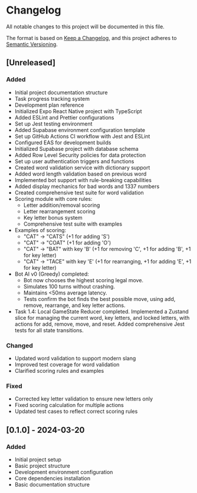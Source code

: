 # Changelog

All notable changes to this project will be documented in this file.

The format is based on [Keep a Changelog](https://keepachangelog.com/en/1.0.0/),
and this project adheres to [Semantic Versioning](https://semver.org/spec/v2.0.0.html).

## [Unreleased]

### Added
- Initial project documentation structure
- Task progress tracking system
- Development plan reference
- Initialized Expo React Native project with TypeScript
- Added ESLint and Prettier configurations
- Set up Jest testing environment
- Added Supabase environment configuration template
- Set up GitHub Actions CI workflow with Jest and ESLint
- Configured EAS for development builds
- Initialized Supabase project with database schema
- Added Row Level Security policies for data protection
- Set up user authentication triggers and functions
- Created word validation service with dictionary support
- Added word length validation based on previous word
- Implemented bot support with rule-breaking capabilities
- Added display mechanics for bad words and 1337 numbers
- Created comprehensive test suite for word validation
- Scoring module with core rules:
  - Letter addition/removal scoring
  - Letter rearrangement scoring
  - Key letter bonus system
  - Comprehensive test suite with examples
- Examples of scoring:
  - "CAT" → "CATS" (+1 for adding 'S')
  - "CAT" → "COAT" (+1 for adding 'O')
  - "CAT" → "BAT" with key 'B' (+1 for removing 'C', +1 for adding 'B', +1 for key letter)
  - "CAT" → "TACE" with key 'E' (+1 for rearranging, +1 for adding 'E', +1 for key letter)
- Bot AI v0 (Greedy) completed:
  - Bot now chooses the highest scoring legal move.
  - Simulates 100 turns without crashing.
  - Maintains <50ms average latency.
  - Tests confirm the bot finds the best possible move, using add, remove, rearrange, and key letter actions.
- Task 1.4: Local GameState Reducer completed. Implemented a Zustand slice for managing the current word, key letters, and locked letters, with actions for add, remove, move, and reset. Added comprehensive Jest tests for all state transitions.

### Changed
- Updated word validation to support modern slang
- Improved test coverage for word validation
- Clarified scoring rules and examples

### Fixed
- Corrected key letter validation to ensure new letters only
- Fixed scoring calculation for multiple actions
- Updated test cases to reflect correct scoring rules

## [0.1.0] - 2024-03-20

### Added
- Initial project setup
- Basic project structure
- Development environment configuration
- Core dependencies installation
- Basic documentation structure 